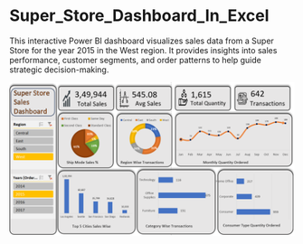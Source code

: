 # Super_Store_Dashboard_In_Excel
This interactive Power BI dashboard visualizes sales data from a Super Store for the year 2015 in the West region. It provides insights into sales performance, customer segments, and order patterns to help guide strategic decision-making.

<img src="https://github.com/keshavpola/Super_Store_Dashboard_In_Excel/blob/1bb5f847182a107f7d669bbe2231b6bd3ee3cae5/ProjectOutputpng.png" alt="Image Description" width="600">
